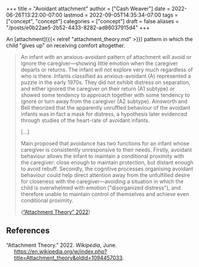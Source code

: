 +++
title = "Avoidant attachment"
author = ["Cash Weaver"]
date = 2022-06-26T13:22:00-07:00
lastmod = 2022-09-05T14:35:34-07:00
tags = ["concept", "concept"]
categories = ["concept"]
draft = false
aliases = "/posts/e0b22ae5-2b52-4433-8282-ad86037915d4"
+++

An [attachment]({{< relref "attachment_theory.md" >}}) pattern in which the child "gives up" on receiving comfort altogether.

> An infant with an anxious-avoidant pattern of attachment will avoid or ignore the caregiver—showing little emotion when the caregiver departs or returns. The infant will not explore very much regardless of who is there. Infants classified as anxious-avoidant (A) represented a puzzle in the early 1970s. They did not exhibit distress on separation, and either ignored the caregiver on their return (A1 subtype) or showed some tendency to approach together with some tendency to ignore or turn away from the caregiver (A2 subtype). Ainsworth and Bell theorized that the apparently unruffled behaviour of the avoidant infants was in fact a mask for distress, a hypothesis later evidenced through studies of the heart-rate of avoidant infants.
>
> [...]
>
> Main proposed that avoidance has two functions for an infant whose caregiver is consistently unresponsive to their needs. Firstly, avoidant behaviour allows the infant to maintain a conditional proximity with the caregiver: close enough to maintain protection, but distant enough to avoid rebuff. Secondly, the cognitive processes organising avoidant behaviour could help direct attention away from the unfulfilled desire for closeness with the caregiver—avoiding a situation in which the child is overwhelmed with emotion ("disorganized distress"), and therefore unable to maintain control of themselves and achieve even conditional proximity.
>
> (<a href="#citeproc_bib_item_1">“Attachment Theory” 2022</a>)

## References

<style>.csl-entry{text-indent: -1.5em; margin-left: 1.5em;}</style><div class="csl-bib-body">
  <div class="csl-entry"><a id="citeproc_bib_item_1"></a>“Attachment Theory.” 2022. <i>Wikipedia</i>, June. <a href="https://en.wikipedia.org/w/index.php?title=Attachment_theory&oldid=1094457033">https://en.wikipedia.org/w/index.php?title=Attachment_theory&#38;oldid=1094457033</a>.</div>
</div>
